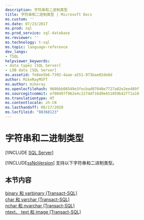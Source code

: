 ```yaml
---
description: 字符串和二进制类型
title: 字符串和二进制类型 | Microsoft Docs
ms.custom: ''
ms.date: 07/23/2017
ms.prod: sql
ms.prod_service: sql-database
ms.reviewer: ''
ms.technology: t-sql
ms.topic: language-reference
dev_langs:
- TSQL
helpviewer_keywords:
- data types [SQL Server]
- LOB data [SQL Server]
ms.assetid: fe8ee5b6-7392-4aae-a551-973bae02de8d
author: MikeRayMSFT
ms.author: mikeray
ms.openlocfilehash: 960bbb08549e3fecbad07040e7727a02e2ee489f
ms.sourcegitcommit: e700497f962e4c2274df16d9e651059b42ff1a10
ms.translationtype: HT
ms.contentlocale: zh-CN
ms.lasthandoff: 08/17/2020
ms.locfileid: "88368123"
---
```

# <a name="string-and-binary-types"></a>字符串和二进制类型
[!INCLUDE [SQL Server](../../includes/applies-to-version/sqlserver.md)]

[!INCLUDE[ssNoVersion](../../includes/ssnoversion-md.md)] 支持以下字符串和二进制类型。
  
## <a name="in-this-section"></a>本节内容  
[binary 和 varbinary (Transact-SQL)](../../t-sql/data-types/binary-and-varbinary-transact-sql.md)  
[char 和 varchar (Transact-SQL)](../../t-sql/data-types/char-and-varchar-transact-sql.md)  
[nchar 和 nvarchar (Transact-SQL)](../../t-sql/data-types/nchar-and-nvarchar-transact-sql.md)  
[ntext、 text 和 image (Transact-SQL)](../../t-sql/data-types/ntext-text-and-image-transact-sql.md)
  
  
